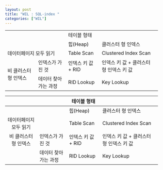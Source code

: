 ```yaml
---
layout: post
title: "WIL : SQL-index "
categories: ["WIL"]
---
```


<table>
  <tr>
    <td colspan="2"></td>
    <td colspan="2">테이블 형태</td>    
  </tr>
  <tr>
    <td colspan="2"></td>
    <td>힙(Heap) </td>
    <td>클러스터 형 인덱스 </td>
  </tr>
  <tr>
    <td colspan="2">데이터페이지 모두 읽기</td>
    <td>Table Scan</td>
    <td>Clustered Index Scan </td>
  </tr>
  <tr>
    <td rowspan="2">비 클러스터 형 인덱스</td>
    <td>인덱스가 가진 것</td>
    <td>인덱스 키 값 + RID</td>
    <td>인덱스 키 값 + 클러스터 형 인덱스 키 값</td>
  </tr>
  <tr>
    <td>데이터 찾아가는 과정</td>
    <td>RID Lookup</td>
    <td>Key Lookup</td>
  </tr>
</table>



|                        |                      | 테이블 형태        |                                         |
| :---------------------:|----------------------|--------------------|-----------------------------------------|
|                        |                      | 힙(Heap)           | 클러스터 형 인덱스                      |
| 데이터페이지 모두 읽기 |                      | Table Scan         | Clustered Index Scan                    |
| 비 클러스터 형 인덱스  | 인덱스가 가진 것     | 인덱스 키 값 + RID | 인덱스 키 값 + 클러스터 형 인덱스 키 값 |
|                        | 데이터 찾아가는 과정 | RID Lookup         | Key Lookup                              |

